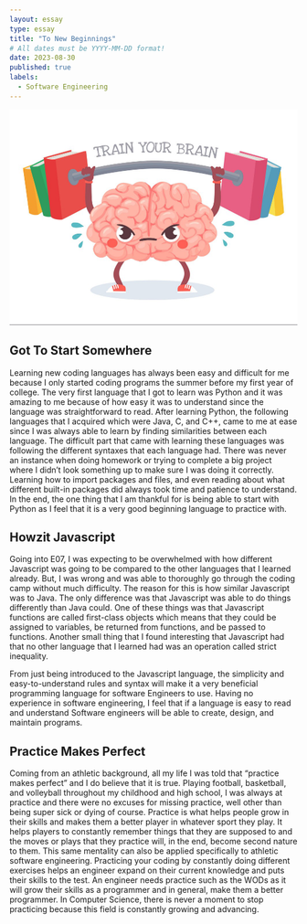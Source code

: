 ```yaml
---
layout: essay
type: essay
title: "To New Beginnings"
# All dates must be YYYY-MM-DD format!
date: 2023-08-30
published: true
labels:
  - Software Engineering
---
```


<img class="img-fluid" src="https://github.com/jonahlene/jonahlene.github.io/blob/main/img/brain-training-cartoon.png">

## Got To Start Somewhere

Learning new coding languages has always been easy and difficult for me because I only started coding programs the summer before my first year of college. The very first language that I got to learn was Python and it was amazing to me because of how easy it was to understand since the language was straightforward to read. After learning Python, the following languages that I acquired which were Java, C, and C++, came to me at ease since I was always able to learn by finding similarities between each language. The difficult part that came with learning these languages was following the different syntaxes that each language had. There was never an instance when doing homework or trying to complete a big project where I didn’t look something up to make sure I was doing it correctly. Learning how to import packages and files, and even reading about what different built-in packages did always took time and patience to understand. In the end, the one thing that I am thankful for is being able to start with Python as I feel that it is a very good beginning language to practice with.

## Howzit Javascript

Going into E07, I was expecting to be overwhelmed with how different Javascript was going to be compared to the other languages that I learned already. But, I was wrong and was able to thoroughly go through the coding camp without much difficulty. The reason for this is how similar Javascript was to Java. The only difference was that Javascript was able to do things differently than Java could. One of these things was that Javascript functions are called first-class objects which means that they could be assigned to variables, be returned from functions, and be passed to functions. Another small thing that I found interesting that Javascript had that no other language that I learned had was an operation called strict inequality. 

From just being introduced to the Javascript language, the simplicity and easy-to-understand rules and syntax will make it a very beneficial programming language for software Engineers to use. Having no experience in software engineering, I feel that if a language is easy to read and understand Software engineers will be able to create, design, and maintain programs.

## Practice Makes Perfect

Coming from an athletic background, all my life I was told that “practice makes perfect” and I do believe that it is true. Playing football, basketball, and volleyball throughout my childhood and high school, I was always at practice and there were no excuses for missing practice, well other than being super sick or dying of course. Practice is what helps people grow in their skills and makes them a better player in whatever sport they play. It helps players to constantly remember things that they are supposed to and the moves or plays that they practice will, in the end, become second nature to them. This same mentality can also be applied specifically to athletic software engineering. Practicing your coding by constantly doing different exercises helps an engineer expand on their current knowledge and puts their skills to the test. An engineer needs practice such as the WODs as it will grow their skills as a programmer and in general, make them a better programmer. In Computer Science, there is never a moment to stop practicing because this field is constantly growing and advancing.

